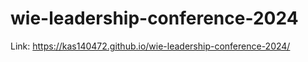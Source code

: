 # wie-leadership-conference-2024

Link: https://kas140472.github.io/wie-leadership-conference-2024/
